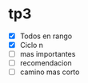 # tp3

- [x] Todos en rango
- [x] Ciclo n
- [ ] mas importantes
- [ ] recomendacion
- [ ] camino mas corto